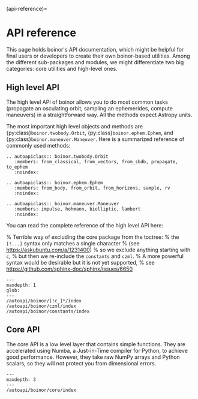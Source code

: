 (api-reference)=

# API reference

This page holds boinor's API documentation, which might be helpful for final
users or developers to create their own boinor-based utilities. Among the
different sub-packages and modules, we might differentiate two big categories:
core utilities and high-level ones.

## High level API

The high level API of boinor allows you to do most common tasks
(propagate an osculating orbit, sampling an ephemerides, compute maneuvers)
in a straightforward way. All the methods expect Astropy units.

The most important high level objects and methods are
{py:class}`boinor.twobody.Orbit`, {py:class}`boinor.ephem.Ephem`, and
{py:class}`boinor.maneuver.Maneuver`.
Here is a summarized reference of commonly used methods:

```{eval-rst}
.. autoapiclass:: boinor.twobody.Orbit
   :members: from_classical, from_vectors, from_sbdb, propagate, to_ephem
   :noindex:

.. autoapiclass:: boinor.ephem.Ephem
   :members: from_body, from_orbit, from_horizons, sample, rv
   :noindex:

.. autoapiclass:: boinor.maneuver.Maneuver
   :members: impulse, hohmann, bielliptic, lambert
   :noindex:

```

You can read the complete reference of the high level API here:

% Terrible way of excluding the core package from the toctree:
% the `[!...]` syntax only matches a single character
% (see https://askubuntu.com/a/1231400)
% so we exclude anything starting with `c`,
% but then we re-include the `constants` and `czml`.
% A more powerful syntax would be desirable but it is not yet supported,
% see https://github.com/sphinx-doc/sphinx/issues/6650

```{toctree}
---
maxdepth: 1
glob:
---
/autoapi/boinor/[!c_]*/index
/autoapi/boinor/czml/index
/autoapi/boinor/constants/index
```

## Core API

The core API is a low level layer that contains simple functions.
They are accelerated using Numba, a Just-in-Time compiler for Python,
to achieve good performance. However, they take raw NumPy arrays and Python scalars,
so they will not protect you from dimensional errors.

```{toctree}
---
maxdepth: 3
---
/autoapi/boinor/core/index
```
